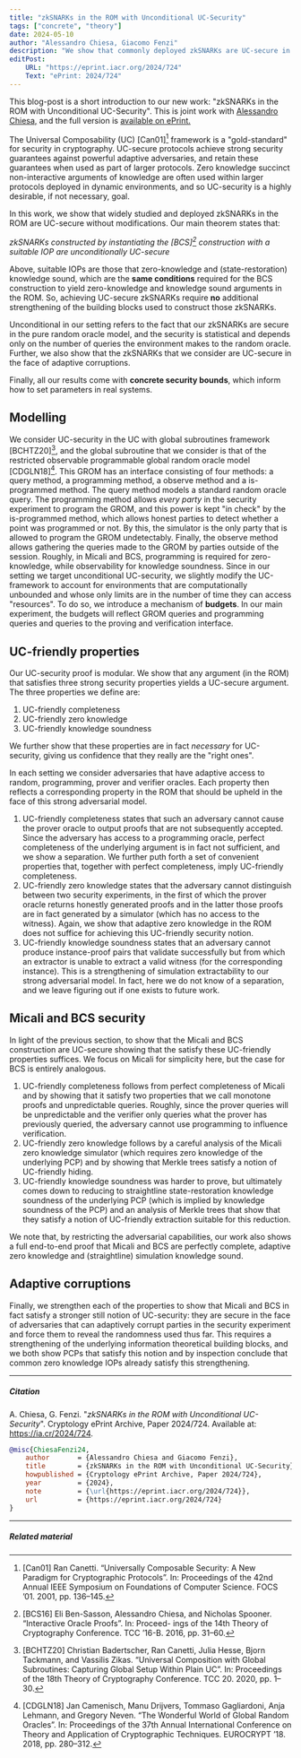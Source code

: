 ```yaml
---
title: "zkSNARKs in the ROM with Unconditional UC-Security"
tags: ["concrete", "theory"]
date: 2024-05-10
author: "Alessandro Chiesa, Giacomo Fenzi"
description: "We show that commonly deployed zkSNARKs are UC-secure in the ROM, with no modifications needed."
editPost:
    URL: "https://eprint.iacr.org/2024/724"
    Text: "ePrint: 2024/724"
---
```


This blog-post is a short introduction to our new work: "zkSNARKs in the ROM with Unconditional UC-Security". This is joint work with [Alessandro Chiesa,](https://ic-people.epfl.ch/~achiesa/) and the full version is [available on ePrint.](https://eprint.iacr.org/2024/724)

The Universal Composability (UC) [Can01][^UC] framework is a "gold-standard" for security in cryptography. 
UC-secure protocols achieve strong security guarantees against powerful adaptive adversaries, and retain these guarantees when used as part of larger protocols. Zero knowledge succinct non-interactive arguments of knowledge are often used within larger protocols deployed in dynamic environments, and so UC-security is a highly desirable, if not necessary, goal.

In this work, we show that widely studied and deployed zkSNARKs in the ROM are UC-secure without modifications. Our main theorem states that:

_zkSNARKs constructed by instantiating the [BCS][^BCS] construction with a suitable IOP are unconditionally UC-secure_

Above, suitable IOPs are those that zero-knowledge and (state-restoration) knowledge sound, which are the **same conditions** required for the BCS construction to yield zero-knowledge and knowledge sound arguments in the ROM. So, achieving UC-secure zkSNARKs require **no** additional strengthening of the building blocks used to construct those zkSNARKs.

Unconditional in our setting refers to the fact that our zkSNARKs are secure in the pure random oracle model, and the security is statistical and depends only on the number of queries the environment makes to the random oracle. Further, we also show that the zkSNARKs that we consider are UC-secure in the face of adaptive corruptions.

Finally, all our results come with **concrete security bounds**, which inform how to set parameters in real systems.

## Modelling
We consider UC-security in the UC with global subroutines framework [BCHTZ20][^UCGS], and the global subroutine that we consider is that of the restricted observable programmable global random oracle model [CDGLN18][^GROM]. This GROM has an interface consisting of four methods: a query method, a programming method, a observe method and a is-programmed method. The query method models a standard random oracle query. The programming method allows _every party_ in the security experiment to program the GROM, and this power is kept "in check" by the is-programmed method, which allows honest parties to detect whether a point was programmed or not. By this, the simulator is the only party that is allowed to program the GROM undetectably. Finally, the observe method allows gathering the queries made to the GROM by parties outside of the session. Roughly, in Micali and BCS, programming is required for zero-knowledge, while observability for knowledge soundness.
Since in our setting we target unconditional UC-security, we slightly modify the UC-framework to account for environments that are computationally unbounded and whose only limits are in the number of time they can access "resources". To do so, we introduce a mechanism of **budgets**. In our main experiment, the budgets will reflect GROM queries and programming queries and queries to the proving and verification interface.

## UC-friendly properties
Our UC-security proof is modular. We show that any argument (in the ROM) that satisfies three strong security properties yields a UC-secure argument. 
The three properties we define are:
1. UC-friendly completeness
2. UC-friendly zero knowledge
3. UC-friendly knowledge soundness

We further show that these properties are in fact _necessary_ for UC-security, giving us confidence that they really are the "right ones".

In each setting we consider adversaries that have adaptive access to random, programming, prover and verifier oracles. 
Each property then reflects a corresponding property in the ROM that should be upheld in the face of this strong adversarial model.

1. UC-friendly completeness states that such an adversary cannot cause the prover oracle to output proofs that are not subsequently accepted. Since the adversary has access to a programming oracle, perfect completeness of the underlying argument is in fact not sufficient, and we show a separation. We further puth forth a set of convenient properties that, together with perfect completeness, imply UC-friendly completeness.
2. UC-friendly zero knowledge states that the adversary cannot distinguish between two security experiments, in the first of which the prover oracle returns honestly generated proofs and in the latter those proofs are in fact generated by a simulator (which has no access to the witness). Again, we show that adaptive zero knowledge in the ROM does not suffice for achieving this UC-friendly security notion.
3. UC-friendly knowledge soundness states that an adversary cannot produce instance-proof pairs that validate successfully but from which an extractor is unable to extract a valid witness (for the corresponding instance). This is a strengthening of simulation extractability to our strong adversarial model. In fact, here we do not know of a separation, and we leave figuring out if one exists to future work.

## Micali and BCS security
In light of the previous section, to show that the Micali and BCS construction are UC-secure showing that the satisfy these UC-friendly properties suffices. We focus on Micali for simplicity here, but the case for BCS is entirely analogous. 

1. UC-friendly completeness follows from perfect completeness of Micali and by showing that it satisfy two properties that we call monotone proofs and unpredictable queries. Roughly, since the prover queries will be unpredictable and the verifier only queries what the prover has previously queried, the adversary cannot use programming to influence verification.
2. UC-friendly zero knowledge follows by a careful analysis of the Micali zero knowledge simulator (which requires zero knowledge of the underlying PCP) and by showing that Merkle trees satisfy a notion of UC-friendly hiding.
3. UC-friendly knowledge soundness was harder to prove, but ultimately comes down to reducing to straightline state-restoration knowledge soundness of the underlying PCP (which is implied by knowledge soundness of the PCP) and an analysis of Merkle trees that show that they satisfy a notion of UC-friendly extraction suitable for this reduction.

We note that, by restricting the adversarial capabilities, our work also shows a full end-to-end proof that Micali and BCS are perfectly complete, adaptive zero knowledge and (straightline) simulation knowledge sound. 

## Adaptive corruptions
Finally, we strengthen each of the properties to show that Micali and BCS in fact satisfy a stronger still notion of UC-security: they are secure in the face of adversaries that can adaptively corrupt parties in the security experiment and force them to reveal the randomness used thus far. This requires a strengthening of the underlying information theoretical building blocks, and we both show PCPs that satisfy this notion and by inspection conclude that common zero knowledge IOPs already satisfy this strengthening.

---
##### Citation

A. Chiesa, G. Fenzi. "_zkSNARKs in the ROM with Unconditional UC-Security_". Cryptology ePrint Archive, Paper 2024/724. Available at: https://ia.cr/2024/724.

```BibTeX
@misc{ChiesaFenzi24,
	author       = {Alessandro Chiesa and Giacomo Fenzi},
	title        = {zkSNARKs in the ROM with Unconditional UC-Security},
	howpublished = {Cryptology ePrint Archive, Paper 2024/724},
	year         = {2024},
	note         = {\url{https://eprint.iacr.org/2024/724}},
	url          = {https://eprint.iacr.org/2024/724}
}
```

---
##### Related material

[^UC]: [Can01] Ran Canetti. “Universally Composable Security: A New Paradigm for Cryptographic Protocols”. In: Proceedings of the 42nd Annual IEEE Symposium on Foundations of Computer Science. FOCS ’01. 2001, pp. 136–145.
[^BCS]: [BCS16] Eli Ben-Sasson, Alessandro Chiesa, and Nicholas Spooner. “Interactive Oracle Proofs”. In: Proceed- ings of the 14th Theory of Cryptography Conference. TCC ’16-B. 2016, pp. 31–60.
[^UCGS]: [BCHTZ20] Christian Badertscher, Ran Canetti, Julia Hesse, Bjorn Tackmann, and Vassilis Zikas. “Universal Composition with Global Subroutines: Capturing Global Setup Within Plain UC”. In: Proceedings of the 18th Theory of Cryptography Conference. TCC 20. 2020, pp. 1–30.
[^GROM]: [CDGLN18] Jan Camenisch, Manu Drijvers, Tommaso Gagliardoni, Anja Lehmann, and Gregory Neven. “The Wonderful World of Global Random Oracles”. In: Proceedings of the 37th Annual International Conference on Theory and Application of Cryptographic Techniques. EUROCRYPT ’18. 2018, pp. 280–312.
